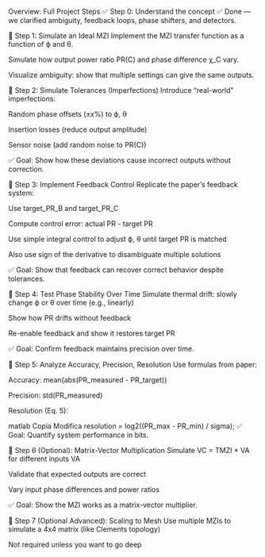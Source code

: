 Overview: Full Project Steps
✅ Step 0: Understand the concept
✅ Done — we clarified ambiguity, feedback loops, phase shifters, and detectors.

🔷 Step 1: Simulate an Ideal MZI
Implement the MZI transfer function as a function of ϕ and θ.

Simulate how output power ratio PR(C) and phase difference χ_C vary.

Visualize ambiguity: show that multiple settings can give the same outputs.

🔷 Step 2: Simulate Tolerances (Imperfections)
Introduce “real-world” imperfections:

Random phase offsets (±x%) to ϕ, θ

Insertion losses (reduce output amplitude)

Sensor noise (add random noise to PR(C))

✅ Goal: Show how these deviations cause incorrect outputs without correction.

🔷 Step 3: Implement Feedback Control
Replicate the paper’s feedback system:

Use target_PR_B and target_PR_C

Compute control error: actual PR - target PR

Use simple integral control to adjust ϕ, θ until target PR is matched

Also use sign of the derivative to disambiguate multiple solutions

✅ Goal: Show that feedback can recover correct behavior despite tolerances.

🔷 Step 4: Test Phase Stability Over Time
Simulate thermal drift: slowly change ϕ or θ over time (e.g., linearly)

Show how PR drifts without feedback

Re-enable feedback and show it restores target PR

✅ Goal: Confirm feedback maintains precision over time.

🔷 Step 5: Analyze Accuracy, Precision, Resolution
Use formulas from paper:

Accuracy: mean(abs(PR_measured - PR_target))

Precision: std(PR_measured)

Resolution (Eq. 5):

matlab
Copia
Modifica
resolution = log2((PR_max - PR_min) / sigma);
✅ Goal: Quantify system performance in bits.

🔷 Step 6 (Optional): Matrix-Vector Multiplication
Simulate VC = TMZI * VA for different inputs VA

Validate that expected outputs are correct

Vary input phase differences and power ratios

✅ Goal: Show the MZI works as a matrix-vector multiplier.

🔷 Step 7 (Optional Advanced): Scaling to Mesh
Use multiple MZIs to simulate a 4x4 matrix (like Clements topology)

Not required unless you want to go deep

